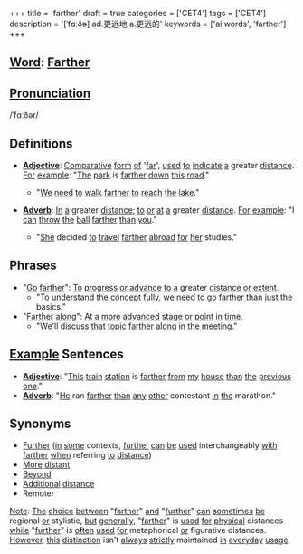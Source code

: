 +++
title = 'farther'
draft = true
categories = ['CET4']
tags = ['CET4']
description = '[ˈfɑːðə] ad.更远地 a.更远的'
keywords = ['ai words', 'farther']
+++

## [Word](/post/word/): [Farther](/post/farther/)

## [Pronunciation](/post/pronunciation/)
/ˈfɑːðər/

## Definitions
- **[Adjective](/post/adjective/)**: [Comparative](/post/comparative/) [form](/post/form/) [of](/post/of/) '[far](/post/far/)', [used](/post/used/) [to](/post/to/) [indicate](/post/indicate/) [a](/post/a/) greater [distance](/post/distance/). [For](/post/for/) [example](/post/example/): "[The](/post/the/) [park](/post/park/) is [farther](/post/farther/) [down](/post/down/) [this](/post/this/) [road](/post/road/)."
  - "[We](/post/we/) [need](/post/need/) [to](/post/to/) [walk](/post/walk/) [farther](/post/farther/) [to](/post/to/) [reach](/post/reach/) [the](/post/the/) [lake](/post/lake/)."
  
- **[Adverb](/post/adverb/)**: [In](/post/in/) [a](/post/a/) greater [distance](/post/distance/); [to](/post/to/) [or](/post/or/) [at](/post/at/) [a](/post/a/) greater [distance](/post/distance/). [For](/post/for/) [example](/post/example/): "I [can](/post/can/) [throw](/post/throw/) [the](/post/the/) [ball](/post/ball/) [farther](/post/farther/) [than](/post/than/) [you](/post/you/)."
  - "[She](/post/she/) decided [to](/post/to/) [travel](/post/travel/) [farther](/post/farther/) [abroad](/post/abroad/) [for](/post/for/) [her](/post/her/) studies."

## Phrases
- "[Go](/post/go/) [farther](/post/farther/)": [To](/post/to/) [progress](/post/progress/) [or](/post/or/) [advance](/post/advance/) [to](/post/to/) [a](/post/a/) greater [distance](/post/distance/) [or](/post/or/) [extent](/post/extent/).
  - "[To](/post/to/) [understand](/post/understand/) [the](/post/the/) [concept](/post/concept/) fully, [we](/post/we/) [need](/post/need/) [to](/post/to/) [go](/post/go/) [farther](/post/farther/) [than](/post/than/) [just](/post/just/) [the](/post/the/) basics."
- "[Farther](/post/farther/) [along](/post/along/)": [At](/post/at/) [a](/post/a/) [more](/post/more/) [advanced](/post/advanced/) [stage](/post/stage/) [or](/post/or/) [point](/post/point/) [in](/post/in/) [time](/post/time/).
  - "We'll [discuss](/post/discuss/) [that](/post/that/) [topic](/post/topic/) [farther](/post/farther/) [along](/post/along/) [in](/post/in/) [the](/post/the/) [meeting](/post/meeting/)."

## [Example](/post/example/) Sentences
- **[Adjective](/post/adjective/)**: "[This](/post/this/) [train](/post/train/) [station](/post/station/) is [farther](/post/farther/) [from](/post/from/) [my](/post/my/) [house](/post/house/) [than](/post/than/) [the](/post/the/) [previous](/post/previous/) [one](/post/one/)."
- **[Adverb](/post/adverb/)**: "[He](/post/he/) ran [farther](/post/farther/) [than](/post/than/) [any](/post/any/) [other](/post/other/) contestant [in](/post/in/) [the](/post/the/) marathon."

## Synonyms
- [Further](/post/further/) ([in](/post/in/) [some](/post/some/) contexts, [further](/post/further/) [can](/post/can/) [be](/post/be/) [used](/post/used/) interchangeably [with](/post/with/) [farther](/post/farther/) [when](/post/when/) referring [to](/post/to/) [distance](/post/distance/))
- [More](/post/more/) [distant](/post/distant/)
- [Beyond](/post/beyond/)
- [Additional](/post/additional/) [distance](/post/distance/)
- Remoter

[Note](/post/note/): [The](/post/the/) [choice](/post/choice/) [between](/post/between/) "[farther](/post/farther/)" [and](/post/and/) "[further](/post/further/)" [can](/post/can/) [sometimes](/post/sometimes/) [be](/post/be/) regional [or](/post/or/) stylistic, [but](/post/but/) [generally](/post/generally/), "[farther](/post/farther/)" is [used](/post/used/) [for](/post/for/) [physical](/post/physical/) distances [while](/post/while/) "[further](/post/further/)" is [often](/post/often/) [used](/post/used/) [for](/post/for/) metaphorical [or](/post/or/) figurative distances. [However](/post/however/), [this](/post/this/) [distinction](/post/distinction/) isn't [always](/post/always/) [strictly](/post/strictly/) maintained [in](/post/in/) [everyday](/post/everyday/) [usage](/post/usage/).
